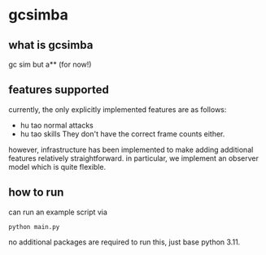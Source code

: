 # gcsimba

## what is gcsimba

gc sim but a** (for now!)

## features supported
currently, the only explicitly implemented features are as follows:
- hu tao normal attacks
- hu tao skills
They don't have the correct frame counts either.

however, infrastructure has been implemented to make adding additional features relatively straightforward.
in particular, we implement an observer model which is quite flexible.

## how to run
can run an example script via
```
python main.py
```

no additional packages are required to run this, just base python 3.11. 